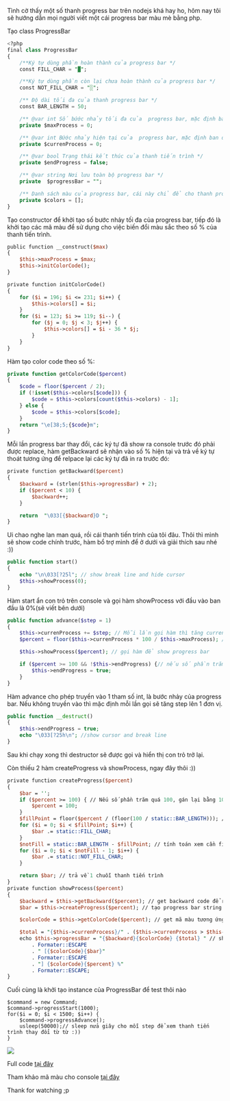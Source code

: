 Tình cờ thấy một số thanh progress bar trên nodejs khá hay ho, hôm nay tôi sẽ hướng dẫn mọi người viết một cái progress bar màu mè bằng php. 

Tạo class ProgressBar

```sql
<?php
final class ProgressBar
{
    /**Ký tự dùng phần hoàn thành của progress bar */
    const FILL_CHAR = "▓";

    /**Ký tự dùng phần còn lại chưa hoàn thành của progress bar */
    const NOT_FILL_CHAR = "░";

    /** Độ dài tối đa của thanh progress bar */
    const BAR_LENGTH = 50;

    /** @var int Số bứớc nhảy tối đa của  progress bar, mặc định ban đầu là 0*/
    private $maxProcess = 0;

    /** @var int Bứớc nhảy hiện tại của  progress bar, mặc định ban đầu là 0 */
    private $currenProcess = 0;

    /** @var bool Trạng thái kết thúc của thanh tiến trình */
    private $endProgress = false;

    /** @var string Nơi lưu toàn bộ progress bar */
    private  $progressBar = "";

    /** Danh sách màu của progress bar, cái này chỉ để cho thanh progress bar trông màu mè hơn xíu :)) */
    private $colors = [];
}
```

 Tạo constructor để khởi tạo số bước nhảy tối đa của progress bar, tiếp đó là khởi tạo các mã màu để sử dụng cho việc biến đổi màu sắc theo số % của thanh tiến trình.

```perl
public function __construct($max)
{
    $this->maxProcess = $max;
    $this->initColorCode();
}

private function initColorCode()
{
    for ($i = 196; $i <= 231; $i++) {
        $this->colors[] = $i;
    }
    for ($i = 123; $i >= 119; $i--) {
        for ($j = 0; $j < 3; $j++) {
            $this->colors[] = $i - 36 * $j;
        }
    }
}
```

 Hàm tạo color code theo số %:

```php
private function getColorCode($percent)
{
    $code = floor($percent / 2);
    if (!isset($this->colors[$code])) {
        $code = $this->colors[count($this->colors) - 1];
    } else {
        $code = $this->colors[$code];
    }
    return "\e[38;5;{$code}m";
}
```

 Mỗi lần progress bar thay đổi, các ký tự đã show ra console trước đó phải được replace, hàm getBackward sẽ nhận vào số % hiện tại và trả về ký tự thoát tương ứng để relpace lại các ký tự đã in ra trước đó:

```perl
private function getBackward($percent)
{
    $backward = (strlen($this->progressBar) + 2);
    if ($percent < 10) {
        $backward++;
    }

    return  "\033[{$backward}D ";
}
```

Ui chao nghe lan man quá, rồi cái thanh tiến trình của tôi đâu. Thôi thì mình sẽ show code chính trước, hàm bổ trợ mình để ở dưới và giải thích sau nhé :))

```php
public function start()
{
    echo "\n\033[?25l"; // show break line and hide cursor
    $this->showProcess(0);
}
```
Hàm start ẩn con trỏ trên console và gọi hàm showProcess với đầu vào ban đầu là 0%(sẽ viết bên dưới)

```php
public function advance($step = 1)
{
    $this->currenProcess += $step; // Mỗi lần gọi hàm thì tăng current process lên 
    $percent = floor($this->currenProcess * 100 / $this->maxProcess); // tính toán số phần trăm tương ứng với process hiện tại

    $this->showProcess($percent); // gọi hàm để show progress bar

    if ($percent >= 100 && !$this->endProgress) {// nếu số phần trăm đã vượt ngưỡng 100%, đánh dấu là end progress để không tăng thêm độ dài cho progress bar
        $this->endProgress = true;
    }
}
```
Hàm advance cho phép truyền vào 1 tham số int, là bước nhảy của progress bar. Nếu không truyền vào thì mặc định mỗi lần gọi sẽ tăng step lên 1 đơn vị.

```php
public function __destruct()
{
    $this->endProgress = true;
    echo "\033[?25h\n"; //show cursor and break line
}
```
 Sau khi chạy xong thì destructor sẽ được gọi và hiển thị con trỏ trở lại.

 Còn thiếu 2 hàm createProgress và showProcess, ngay đây thôi :))

```perl
private function createProgress($percent)
{
    $bar = '';
    if ($percent >= 100) { // Nếu số phần trăm quá 100, gán lại bằng 100 để không tăng thêm độ dài cho progress bar
        $percent = 100;
    }
    $fillPoint = floor($percent / (floor(100 / static::BAR_LENGTH))); // tính toán xem cần fill bao nhiêu % hoàn thành vào progress bar
    for ($i = 0; $i < $fillPoint; $i++) {
        $bar .= static::FILL_CHAR;
    }
    $notFill = static::BAR_LENGTH - $fillPoint; // tính toán xem cần fill bao nhiêu % chưa hoàn thành vào progress bar
    for ($i = 0; $i < $notFill - 1; $i++) {
        $bar .= static::NOT_FILL_CHAR;
    }

    return $bar; // trả về 1 chuỗi thanh tiến trình
}
private function showProcess($percent)
{
    $backward = $this->getBackward($percent); // get backward code để replace lại progress bar
    $bar = $this->createProgress($percent); // tạo progress bar string

    $colorCode = $this->getColorCode($percent); // get mã màu tương ứng với thanh tiến trình hiện tại

    $total = "{$this->currenProcess}/" . ($this->currenProcess > $this->maxProcess ? $this->currenProcess : $this->maxProcess); // tính tổng số step
    echo $this->progressBar = "{$backward}{$colorCode} {$total} " // show progress bar
        . Formater::ESCAPE
        . " [{$colorCode}{$bar}"
        . Formater::ESCAPE
        . "] {$colorCode}{$percent} %"
        . Formater::ESCAPE;
}
```

Cuối cùng là khởi tạo instance của ProgressBar để test thôi nào

```shell
$command = new Command;
$command->progressStart(1000);
for($i = 0; $i < 1500; $i++) {
    $command->progressAdvance();
    usleep(50000);// sleep nửa giây cho mỗi step để xem thanh tiến trình thay đổi từ từ :))
}
```
![](https://images.viblo.asia/7f66d228-e6ea-4922-9fba-8c9ea8031143.gif)

 Full code [tại đây ](https://github.com/nguyenthemanh2601/pure_php/blob/master/core/Console/ProgressBar.php)

 Tham khảo mã màu cho console [tại đây](https://misc.flogisoft.com/bash/tip_colors_and_formatting)

  Thank for watching ;p